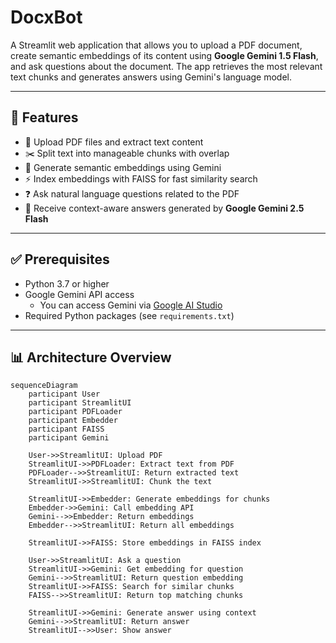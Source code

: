 # DocxBot

A Streamlit web application that allows you to upload a PDF document, create semantic embeddings of its content using **Google Gemini 1.5 Flash**, and ask questions about the document. The app retrieves the most relevant text chunks and generates answers using Gemini's language model.

---

## 🚀 Features

- 📄 Upload PDF files and extract text content  
- ✂️ Split text into manageable chunks with overlap  
- 🧠 Generate semantic embeddings using Gemini  
- ⚡ Index embeddings with FAISS for fast similarity search  
- ❓ Ask natural language questions related to the PDF  
- 🤖 Receive context-aware answers generated by **Google Gemini 2.5 Flash**

---

## ✅ Prerequisites

- Python 3.7 or higher  
- Google Gemini API access  
  - You can access Gemini via [Google AI Studio](https://aistudio.google.com/app)  
- Required Python packages (see `requirements.txt`)

---

## 📊 Architecture Overview

```mermaid
sequenceDiagram
    participant User
    participant StreamlitUI
    participant PDFLoader
    participant Embedder
    participant FAISS
    participant Gemini

    User->>StreamlitUI: Upload PDF
    StreamlitUI->>PDFLoader: Extract text from PDF
    PDFLoader-->>StreamlitUI: Return extracted text
    StreamlitUI->>StreamlitUI: Chunk the text

    StreamlitUI->>Embedder: Generate embeddings for chunks
    Embedder->>Gemini: Call embedding API
    Gemini-->>Embedder: Return embeddings
    Embedder-->>StreamlitUI: Return all embeddings

    StreamlitUI->>FAISS: Store embeddings in FAISS index

    User->>StreamlitUI: Ask a question
    StreamlitUI->>Gemini: Get embedding for question
    Gemini-->>StreamlitUI: Return question embedding
    StreamlitUI->>FAISS: Search for similar chunks
    FAISS-->>StreamlitUI: Return top matching chunks

    StreamlitUI->>Gemini: Generate answer using context
    Gemini-->>StreamlitUI: Return answer
    StreamlitUI-->>User: Show answer
